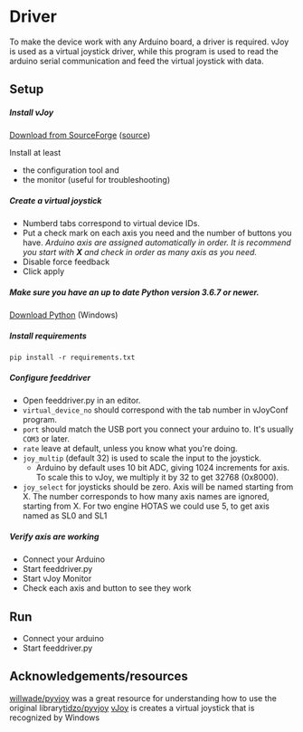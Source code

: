 # Driver

To make the device work with any Arduino board, a driver is required. vJoy is used as a virtual joystick driver, while this program is used to read the arduino serial communication and feed the virtual joystick with data.

## Setup

##### Install vJoy
[Download from SourceForge](https://sourceforge.net/projects/vjoystick/) ([source](https://github.com/shauleiz/vJoy))

Install at least
- the configuration tool and
- the monitor (useful for troubleshooting)

##### Create a virtual joystick

- Numberd tabs correspond to virtual device IDs.
- Put a check mark on each axis you need and the number of buttons you have.
*Arduino axis are assigned automatically in order. It is recommend you start with **X** and check in order as many axis as you need.*
- Disable force feedback
- Click apply

##### Make sure you have an up to date Python version 3.6.7 or newer.

[Download Python](https://www.python.org/downloads/) (Windows)

##### Install requirements
```pip install -r requirements.txt```

##### Configure feeddriver

- Open feeddriver.py in an editor.
- `virtual_device_no` should correspond with the tab number in vJoyConf program.
- `port` should match the USB port you connect your arduino to. It's usually `COM3` or later.
- `rate` leave at default, unless you know what you're doing.
- `joy_multip` (default 32) is used to scale the input to the joystick.
  - Arduino by default uses 10 bit ADC, giving 1024 increments for axis. To scale this to vJoy, we multiply it by 32 to get 32768 (0x8000).
- `joy_select` for joysticks should be zero. Axis will be named starting from X. The number corresponds to how many axis names are ignored, starting from X. For two engine HOTAS we could use 5, to get axis named as SL0 and SL1

##### Verify axis are working

- Connect your Arduino
- Start feeddriver.py
- Start vJoy Monitor
- Check each axis and button to see they work

## Run

- Connect your arduino
- Start feeddriver.py

## Acknowledgements/resources

[willwade/pyvjoy](https://github.com/willwade/pyvjoy) was a great resource for understanding how to use the original library[tidzo/pyvjoy](https://github.com/tidzo/pyvjoy)
[vJoy](https://sourceforge.net/projects/vjoystick/) is creates a virtual joystick that is recognized by Windows
